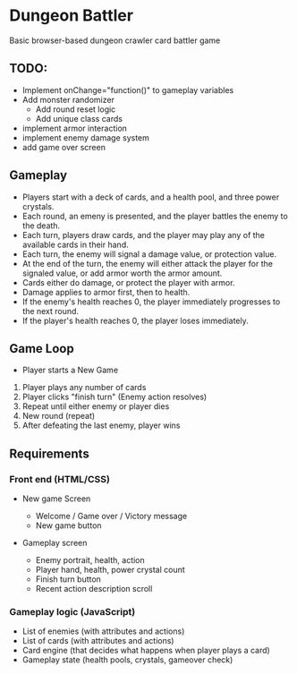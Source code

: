 # Dungeon Battler
Basic browser-based dungeon crawler card battler game

## TODO:
- Implement onChange="function()" to gameplay variables
- Add monster randomizer
   - Add round reset logic
   - Add unique class cards
- implement armor interaction
- implement enemy damage system
- add game over screen

## Gameplay
- Players start with a deck of cards, and a health pool, and three power crystals.
- Each round, an emeny is presented, and the player battles the enemy to the death.
- Each turn, players draw cards, and the player may play any of the available cards in their hand.
- Each turn, the enemy will signal a damage value, or protection value.
- At the end of the turn, the enemy will either attack the player for the signaled value, or add armor worth the armor amount.
- Cards either do damage, or protect the player with armor.
- Damage applies to armor first, then to health.
- If the enemy's health reaches 0, the player immediately progresses to the next round.
- If the player's health reaches 0, the player loses immediately.

## Game Loop

- Player starts a New Game
   
1. Player plays any number of cards
2. Player clicks "finish turn" (Enemy action resolves)
3. Repeat until either enemy or player dies
4. New round (repeat)
5. After defeating the last enemy, player wins

## Requirements

### Front end (HTML/CSS)

- New game Screen
   - Welcome / Game over / Victory message
   - New game button

- Gameplay screen
   - Enemy portrait, health, action
   - Player hand, health, power crystal count
   - Finish turn button
   - Recent action description scroll

### Gameplay logic (JavaScript)

- List of enemies (with attributes and actions)
- List of cards (with attributes and actions)
- Card engine (that decides what happens when player plays a card)
- Gameplay state (health pools, crystals, gameover check)
